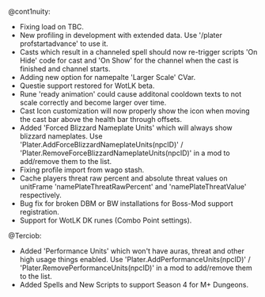 @cont1nuity:
- Fixing load on TBC.
- New profiling in development with extended data. Use '/plater profstartadvance' to use it.
- Casts which result in a channeled spell should now re-trigger scripts 'On Hide' code for cast and 'On Show' for the channel when the cast is finished and channel starts.
- Adding new option for namepalte 'Larger Scale' CVar.
- Questie support restored for WotLK beta.
- Rune 'ready animation' could cause additonal cooldown texts to not scale correctly and become larger over time.
- Cast Icon customization will now properly show the icon when moving the cast bar above the health bar through offsets.
- Added 'Forced Blizzard Nameplate Units' which will always show blizzard nameplates. Use 'Plater.AddForceBlizzardNameplateUnits(npcID)' / 'Plater.RemoveForceBlizzardNameplateUnits(npcID)' in a mod to add/remove them to the list.
- Fixing profile import from wago stash.
- Cache players threat raw percent and absolute threat values on unitFrame 'namePlateThreatRawPercent' and 'namePlateThreatValue' respectively.
- Bug fix for broken DBM or BW installations for Boss-Mod support registration.
- Support for WotLK DK runes (Combo Point settings).

@Terciob:
- Added 'Performance Units' which won't have auras, threat and other high usage things enabled. Use 'Plater.AddPerformanceUnits(npcID)' / 'Plater.RemovePerformanceUnits(npcID)' in a mod to add/remove them to the list.
- Added Spells and New Scripts to support Season 4 for M+ Dungeons.

